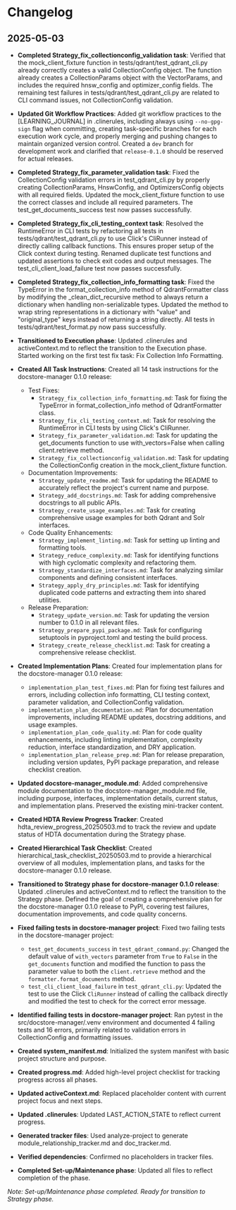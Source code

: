 # Changelog

## 2025-05-03
- **Completed Strategy_fix_collectionconfig_validation task**: Verified that the mock_client_fixture function in tests/qdrant/test_qdrant_cli.py already correctly creates a valid CollectionConfig object. The function already creates a CollectionParams object with the VectorParams, and includes the required hnsw_config and optimizer_config fields. The remaining test failures in tests/qdrant/test_qdrant_cli.py are related to CLI command issues, not CollectionConfig validation.

- **Updated Git Workflow Practices**: Added git workflow practices to the [LEARNING_JOURNAL] in .clinerules, including always using `--no-gpg-sign` flag when committing, creating task-specific branches for each execution work cycle, and properly merging and pushing changes to maintain organized version control. Created a `dev` branch for development work and clarified that `release-0.1.0` should be reserved for actual releases.

- **Completed Strategy_fix_parameter_validation task**: Fixed the CollectionConfig validation errors in test_qdrant_cli.py by properly creating CollectionParams, HnswConfig, and OptimizersConfig objects with all required fields. Updated the mock_client_fixture function to use the correct classes and include all required parameters. The test_get_documents_success test now passes successfully.

- **Completed Strategy_fix_cli_testing_context task**: Resolved the RuntimeError in CLI tests by refactoring all tests in tests/qdrant/test_qdrant_cli.py to use Click's CliRunner instead of directly calling callback functions. This ensures proper setup of the Click context during testing. Renamed duplicate test functions and updated assertions to check exit codes and output messages. The test_cli_client_load_failure test now passes successfully.

- **Completed Strategy_fix_collection_info_formatting task**: Fixed the TypeError in the format_collection_info method of QdrantFormatter class by modifying the _clean_dict_recursive method to always return a dictionary when handling non-serializable types. Updated the method to wrap string representations in a dictionary with "value" and "original_type" keys instead of returning a string directly. All tests in tests/qdrant/test_format.py now pass successfully.

- **Transitioned to Execution phase**: Updated .clinerules and activeContext.md to reflect the transition to the Execution phase. Started working on the first test fix task: Fix Collection Info Formatting.

- **Created All Task Instructions**: Created all 14 task instructions for the docstore-manager 0.1.0 release:
  - Test Fixes:
    - `Strategy_fix_collection_info_formatting.md`: Task for fixing the TypeError in format_collection_info method of QdrantFormatter class.
    - `Strategy_fix_cli_testing_context.md`: Task for resolving the RuntimeError in CLI tests by using Click's CliRunner.
    - `Strategy_fix_parameter_validation.md`: Task for updating the get_documents function to use with_vectors=False when calling client.retrieve method.
    - `Strategy_fix_collectionconfig_validation.md`: Task for updating the CollectionConfig creation in the mock_client_fixture function.
  - Documentation Improvements:
    - `Strategy_update_readme.md`: Task for updating the README to accurately reflect the project's current name and purpose.
    - `Strategy_add_docstrings.md`: Task for adding comprehensive docstrings to all public APIs.
    - `Strategy_create_usage_examples.md`: Task for creating comprehensive usage examples for both Qdrant and Solr interfaces.
  - Code Quality Enhancements:
    - `Strategy_implement_linting.md`: Task for setting up linting and formatting tools.
    - `Strategy_reduce_complexity.md`: Task for identifying functions with high cyclomatic complexity and refactoring them.
    - `Strategy_standardize_interfaces.md`: Task for analyzing similar components and defining consistent interfaces.
    - `Strategy_apply_dry_principles.md`: Task for identifying duplicated code patterns and extracting them into shared utilities.
  - Release Preparation:
    - `Strategy_update_version.md`: Task for updating the version number to 0.1.0 in all relevant files.
    - `Strategy_prepare_pypi_package.md`: Task for configuring setuptools in pyproject.toml and testing the build process.
    - `Strategy_create_release_checklist.md`: Task for creating a comprehensive release checklist.
- **Created Implementation Plans**: Created four implementation plans for the docstore-manager 0.1.0 release:
  - `implementation_plan_test_fixes.md`: Plan for fixing test failures and errors, including collection info formatting, CLI testing context, parameter validation, and CollectionConfig validation.
  - `implementation_plan_documentation.md`: Plan for documentation improvements, including README updates, docstring additions, and usage examples.
  - `implementation_plan_code_quality.md`: Plan for code quality enhancements, including linting implementation, complexity reduction, interface standardization, and DRY application.
  - `implementation_plan_release_prep.md`: Plan for release preparation, including version updates, PyPI package preparation, and release checklist creation.
- **Updated docstore-manager_module.md**: Added comprehensive module documentation to the docstore-manager_module.md file, including purpose, interfaces, implementation details, current status, and implementation plans. Preserved the existing mini-tracker content.
- **Created HDTA Review Progress Tracker**: Created hdta_review_progress_20250503.md to track the review and update status of HDTA documentation during the Strategy phase.
- **Created Hierarchical Task Checklist**: Created hierarchical_task_checklist_20250503.md to provide a hierarchical overview of all modules, implementation plans, and tasks for the docstore-manager 0.1.0 release.
- **Transitioned to Strategy phase for docstore-manager 0.1.0 release**: Updated .clinerules and activeContext.md to reflect the transition to the Strategy phase. Defined the goal of creating a comprehensive plan for the docstore-manager 0.1.0 release to PyPI, covering test failures, documentation improvements, and code quality concerns.

- **Fixed failing tests in docstore-manager project**: Fixed two failing tests in the docstore-manager project:
  - `test_get_documents_success` in `test_qdrant_command.py`: Changed the default value of `with_vectors` parameter from `True` to `False` in the `get_documents` function and modified the function to pass the parameter value to both the `client.retrieve` method and the `formatter.format_documents` method.
  - `test_cli_client_load_failure` in `test_qdrant_cli.py`: Updated the test to use the Click `CliRunner` instead of calling the callback directly and modified the test to check for the correct error message.
- **Identified failing tests in docstore-manager project**: Ran pytest in the src/docstore-manager/.venv environment and documented 4 failing tests and 16 errors, primarily related to validation errors in CollectionConfig and formatting issues.
- **Created system_manifest.md**: Initialized the system manifest with basic project structure and purpose.
- **Created progress.md**: Added high-level project checklist for tracking progress across all phases.
- **Updated activeContext.md**: Replaced placeholder content with current project focus and next steps.
- **Updated .clinerules**: Updated LAST_ACTION_STATE to reflect current progress.
- **Generated tracker files**: Used analyze-project to generate module_relationship_tracker.md and doc_tracker.md.
- **Verified dependencies**: Confirmed no placeholders in tracker files.
- **Completed Set-up/Maintenance phase**: Updated all files to reflect completion of the phase.

*Note: Set-up/Maintenance phase completed. Ready for transition to Strategy phase.*
